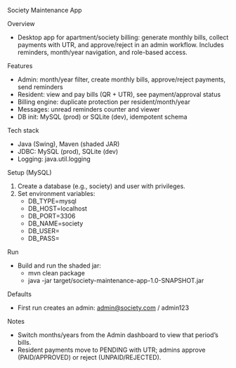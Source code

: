 Society Maintenance App

Overview
- Desktop app for apartment/society billing: generate monthly bills, collect payments with UTR, and approve/reject in an admin workflow. Includes reminders, month/year navigation, and role-based access.

Features
- Admin: month/year filter, create monthly bills, approve/reject payments, send reminders
- Resident: view and pay bills (QR + UTR), see payment/approval status
- Billing engine: duplicate protection per resident/month/year
- Messages: unread reminders counter and viewer
- DB init: MySQL (prod) or SQLite (dev), idempotent schema

Tech stack
- Java (Swing), Maven (shaded JAR)
- JDBC: MySQL (prod), SQLite (dev)
- Logging: java.util.logging

Setup (MySQL)
1) Create a database (e.g., society) and user with privileges.
2) Set environment variables:
   - DB_TYPE=mysql
   - DB_HOST=localhost
   - DB_PORT=3306
   - DB_NAME=society
   - DB_USER=<user>
   - DB_PASS=<password>

Run
- Build and run the shaded jar:
  - mvn clean package
  - java -jar target/society-maintenance-app-1.0-SNAPSHOT.jar

Defaults
- First run creates an admin: admin@society.com / admin123

Notes
- Switch months/years from the Admin dashboard to view that period’s bills.
- Resident payments move to PENDING with UTR; admins approve (PAID/APPROVED) or reject (UNPAID/REJECTED).
